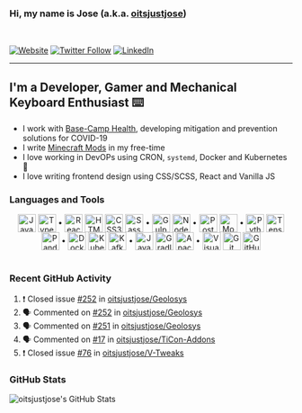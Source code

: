 ### Hi, my name is Jose (a.k.a. [oitsjustjose](https://oitsjustjose.com))

<br />

[![Website](https://img.shields.io/badge/oitsjustjose.com-green?style=for-the-badge)](https://oitsjustjose.com)
[![Twitter Follow](https://img.shields.io/twitter/follow/oitsjustjose?color=1DA1F2&logo=twitter&style=for-the-badge)](https://twitter.com/intent/follow?original_referer=https%3A%2F%2Fgithub.com%2Foitsjustjose&screen_name=oitsjustjose)
[![LinkedIn](https://img.shields.io/badge/LinkedIn-blue?style=for-the-badge&logo=linkedin&labelColor=blue)](https://oitsjustjo.se/u/linkedin)

---

## I'm a Developer, Gamer and Mechanical Keyboard Enthusiast ⌨️

- I work with [Base-Camp Health](https://basecamp-health.com), developing mitigation and prevention solutions for COVID-19
- I write [Minecraft Mods](https://www.curseforge.com/members/oitsjustjose/projects) in my free-time
- I love working in DevOPs using CRON, `systemd`, Docker and Kubernetes 🐳
- I love writing frontend design using CSS/SCSS, React and Vanilla JS

### Languages and Tools

<center>
<div>
<img align="center" alt="JavaScript" width="32px" src="https://simpleicons.org/icons/javascript.svg" />
<img align="center" alt="TypeScript" width="32px" src="https://simpleicons.org/icons/typescript.svg" />
•
<img align="center" alt="React" width="32px" src="https://simpleicons.org/icons/react.svg" />
<img align="center" alt="HTML5" width="32px" src="https://simpleicons.org/icons/html5.svg" />
<img align="center" alt="CSS3" width="32px" src="https://simpleicons.org/icons/css3.svg" />
<img align="center" alt="Sass" width="32px" src="https://simpleicons.org/icons/sass.svg" />
•
<img align="center" alt="Gulp" width="32px" src="https://simpleicons.org/icons/gulp.svg" />
<img align="center" alt="Node.js" width="32px" src="https://simpleicons.org/icons/node-dot-js.svg" />
•
<img align="center" alt="PostgreSQL" width="32px" src="https://simpleicons.org/icons/postgresql.svg" />
<img align="center" alt="MongoDB" width="32px" height="32px" src="https://simpleicons.org/icons/mongodb.svg" />
•
<img align="center" alt="Python" width="32px" src="https://simpleicons.org/icons/python.svg" />
<img align="center" alt="TensorFlow" width="32px" src="https://simpleicons.org/icons/tensorflow.svg" />
<img align="center" alt="Pandas" width="32px" height="32px" src="https://simpleicons.org/icons/pandas.svg" />
•
<img align="center" alt="Docker" width="32px" src="https://simpleicons.org/icons/docker.svg" />
<img align="center" alt="Kubernetes" width="32px" src="https://simpleicons.org/icons/kubernetes.svg" />
<img align="center" alt="Kafka" width="32px" height="32px" src="https://simpleicons.org/icons/apachekafka.svg" />
•
<img align="center" alt="Java" width="32px" src="https://simpleicons.org/icons/java.svg" />
<img align="center" alt="Gradle" width="32px" src="https://simpleicons.org/icons/gradle.svg" />
<img align="center" alt="Apache Ant" width="32px" src="https://simpleicons.org/icons/apacheant.svg" />
•
<img align="center" alt="Visual Studio Code" width="32px" src="https://simpleicons.org/icons/visualstudiocode.svg" />
<img align="center" alt="Git" width="32px" src="https://simpleicons.org/icons/git.svg" />
<img align="center" alt="GitHub" width="32px" src="https://simpleicons.org/icons/github.svg" />
</div>
</center>

<br />

### Recent GitHub Activity

<!--START_SECTION:activity-->
1. ❗️ Closed issue [#252](https://github.com/oitsjustjose/Geolosys/issues/252) in [oitsjustjose/Geolosys](https://github.com/oitsjustjose/Geolosys)
2. 🗣 Commented on [#252](https://github.com/oitsjustjose/Geolosys/issues/252) in [oitsjustjose/Geolosys](https://github.com/oitsjustjose/Geolosys)
3. 🗣 Commented on [#251](https://github.com/oitsjustjose/Geolosys/issues/251) in [oitsjustjose/Geolosys](https://github.com/oitsjustjose/Geolosys)
4. 🗣 Commented on [#17](https://github.com/oitsjustjose/TiCon-Addons/issues/17) in [oitsjustjose/TiCon-Addons](https://github.com/oitsjustjose/TiCon-Addons)
5. ❗️ Closed issue [#76](https://github.com/oitsjustjose/V-Tweaks/issues/76) in [oitsjustjose/V-Tweaks](https://github.com/oitsjustjose/V-Tweaks)
<!--END_SECTION:activity-->

### GitHub Stats

<img align="center" alt="oitsjustjose's GitHub Stats" src="https://github-readme-stats.codestackr.vercel.app/api?username=oitsjustjose&show_icons=true&hide_border=true&theme=tokyonight&count_private=true" />
